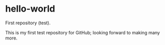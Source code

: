 # hello-world
First repository (test).

This is my first test repository for GitHub; looking forward to making many more.
